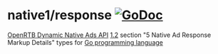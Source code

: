 # native1/response [![GoDoc](https://godoc.org/github.com/prebid/openrtb/native1/response?status.svg)](https://pkg.go.dev/github.com/prebid/openrtb/v1/native1/response)

[OpenRTB Dynamic Native Ads API](https://iabtechlab.com/standards/openrtb-native/) [1.2](https://iabtechlab.com/wp-content/uploads/2016/07/OpenRTB-Native-Ads-Specification-Final-1.2.pdf) section "5 Native Ad Response Markup Details" types for [Go programming language](https://golang.org/)
